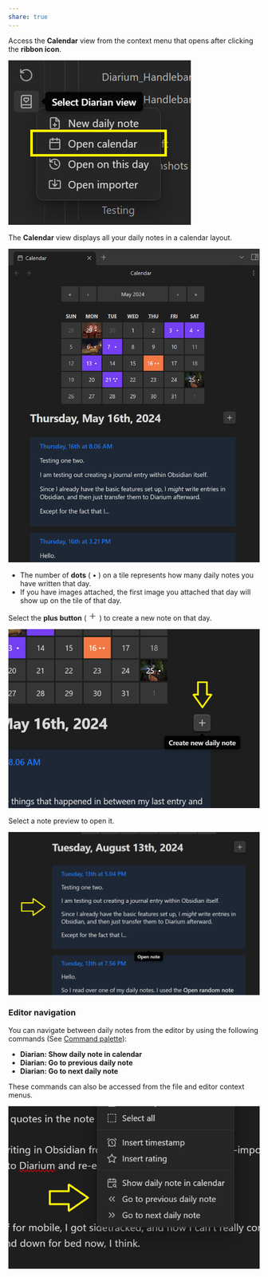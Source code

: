 ```yaml
---
share: true
---
```

Access the **Calendar** view from the context menu that opens after clicking the **ribbon icon**.

![open-calendar](../../README/Attachments/open-calendar.png)

The **Calendar** view displays all your daily notes in a calendar layout.

![calendar-view](../../README/Attachments/calendar-view.png)

- The number of **dots** ( • ) on a tile represents how many daily notes you have written that day.
- If you have images attached, the first image you attached that day will show up on the tile of that day.

Select the **plus button** ( <svg xmlns="http://www.w3.org/2000/svg" width="18" height="18" viewBox="0 0 24 24" fill="none" stroke="currentColor" stroke-width="1.5" stroke-linecap="round" stroke-linejoin="round" class="lucide lucide-plus"><path d="M5 12h14"/><path d="M12 5v14"/></svg> ) to create a new note on that day.

![new-note-calendar](../../README/Attachments/new-note-calendar.png)

Select a note preview to open it.

![note-preview-calendar](../../README/Attachments/note-preview-calendar.png)

### Editor navigation
You can navigate between daily notes from the editor by using the following commands (See [Command palette](https://help.obsidian.md/Plugins/Command+palette)):
- **Diarian: Show daily note in calendar**
- **Diarian: Go to previous daily note**
- **Diarian: Go to next daily note**

These commands can also be accessed from the file and editor context menus.

![calendar-navigation](../../README/Attachments/calendar-navigation.png)

